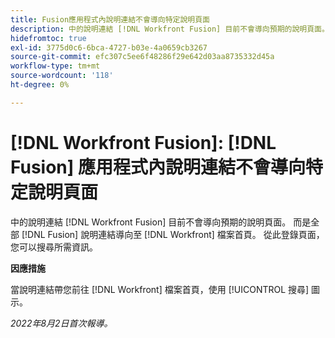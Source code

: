 ```yaml
---
title: Fusion應用程式內說明連結不會導向特定說明頁面
description: 中的說明連結 [!DNL Workfront Fusion] 目前不會導向預期的說明頁面。 所有Fusion說明連結都會導向Workfront檔案首頁。 從此登錄頁面，您可以搜尋所需資訊。
hidefromtoc: true
exl-id: 3775d0c6-6bca-4727-b03e-4a0659cb3267
source-git-commit: efc307c5ee6f48286f29e642d03aa8735332d45a
workflow-type: tm+mt
source-wordcount: '118'
ht-degree: 0%

---
```


# [!DNL Workfront Fusion]: [!DNL Fusion] 應用程式內說明連結不會導向特定說明頁面

中的說明連結 [!DNL Workfront Fusion] 目前不會導向預期的說明頁面。 而是全部 [!DNL Fusion] 說明連結導向至 [!DNL Workfront] 檔案首頁。 從此登錄頁面，您可以搜尋所需資訊。

**因應措施**

當說明連結帶您前往 [!DNL Workfront] 檔案首頁，使用 [!UICONTROL 搜尋] 圖示。

_2022年8月2日首次報導。_

